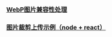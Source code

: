 ### [WebP图片兼容性处理](https://github.com/libin1991/libin_Blog/issues/670)
### [图片裁剪上传示例（node + react）](https://juejin.im/post/5c18995c51882569b02433ab)
